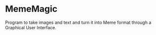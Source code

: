 # MemeMagic
Program to take images and text and turn it into Meme format through a Graphical User Interface.
